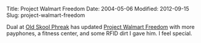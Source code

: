 Title: Project Walmart Freedom
Date: 2004-05-06
Modified: 2012-09-15
Slug: project-walmart-freedom

Dual at <a href="http://oldskoolphreak.com/" >Old Skool Phreak</a> has updated <a href="http://oldskoolphreak.com/tfiles/pwf.txt" >Project Walmart Freedom</a> with more payphones, a fitness center, and some RFID dirt I gave him.
I feel special.
